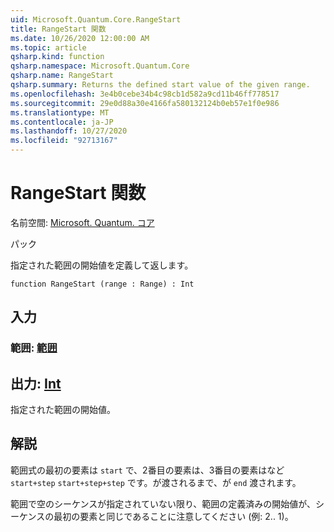 ```yaml
---
uid: Microsoft.Quantum.Core.RangeStart
title: RangeStart 関数
ms.date: 10/26/2020 12:00:00 AM
ms.topic: article
qsharp.kind: function
qsharp.namespace: Microsoft.Quantum.Core
qsharp.name: RangeStart
qsharp.summary: Returns the defined start value of the given range.
ms.openlocfilehash: 3e4b0cebe34b4c98cb1d582a9cd11b46ff778517
ms.sourcegitcommit: 29e0d88a30e4166fa580132124b0eb57e1f0e986
ms.translationtype: MT
ms.contentlocale: ja-JP
ms.lasthandoff: 10/27/2020
ms.locfileid: "92713167"
---
```

# <a name="rangestart-function"></a>RangeStart 関数

名前空間: [Microsoft. Quantum. コア](xref:Microsoft.Quantum.Core)

パック [](https://nuget.org/packages/)


指定された範囲の開始値を定義して返します。

```qsharp
function RangeStart (range : Range) : Int
```


## <a name="input"></a>入力

### <a name="range--range"></a>範囲: [範囲](xref:microsoft.quantum.lang-ref.range)





## <a name="output--int"></a>出力: [Int](xref:microsoft.quantum.lang-ref.int)

指定された範囲の開始値。

## <a name="remarks"></a>解説

範囲式の最初の要素は `start` で、2番目の要素は、3番目の要素はなど `start+step` `start+step+step` です。が渡されるまで、が `end` 渡されます。

範囲で空のシーケンスが指定されていない限り、範囲の定義済みの開始値が、シーケンスの最初の要素と同じであることに注意してください (例: 2.. 1)。